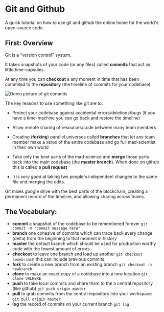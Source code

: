 # Git and Github

A quick tutorial on how to use git and github the online home for the world's open-source code.

## First: Overview

Git is a "version control" system.  

It takes snapshots of your code (or any files) called **commits** that act as little time-capsules.

At any time you can **checkout** a any moment in time that has been commited to the **repository** (the timeline of commits for your codebase).

![Demo picture of git commits](https://www.nobledesktop.com/image/blog/git-branches-merge.png)

The key reasons to use something like git are to:

* Protect your codebase against accidental errors/deletions/bugs (if you have a time-machine you can go back and restore the timeline)

* Allow remote sharing of resources/code between many team members

* Creating (**forking**) parallel universes called **branches** that let any team member make a xerox of the entire codebase and go full mad-scientist in their own world

* Take only the best parts of the mad-science and **merge** those parts back into the main codebase (the **master branch**).  When done on github this is called a **pull request**

* It is *very good* at taking two people's independent changes to the same file and merging the edits.

Git mixes google drive with the best parts of the blockchain, creating a permanent record of the timeline, and allowing sharing across teams.

## The Vocabulary:

* **commit** a snapshot of the codebase to be remembered forever `git commit -m "commit message here"`
* **branch** one cohesive of commits which can trace back every change (delta) from the beginning to that moment in history
* **master** the default branch which should be used for production worthy code with the fewest amount of errors
* **checkout** to leave one branch and load up another `git checkout somebranch` this can include previous commits
* **fork** to create a new branch from an existing branch `git checkout -b newbranch`
* **clone** to make an exact copy of a codebase into a new location `git clone URLHERE`
* **push** to take local commits and share them to the a central repository (like github)  `git push origin master`
* **pull** to grab commits from the central repository into your workspace `git pull origin master`
* **log** the record of commits on your current branch `git log`
